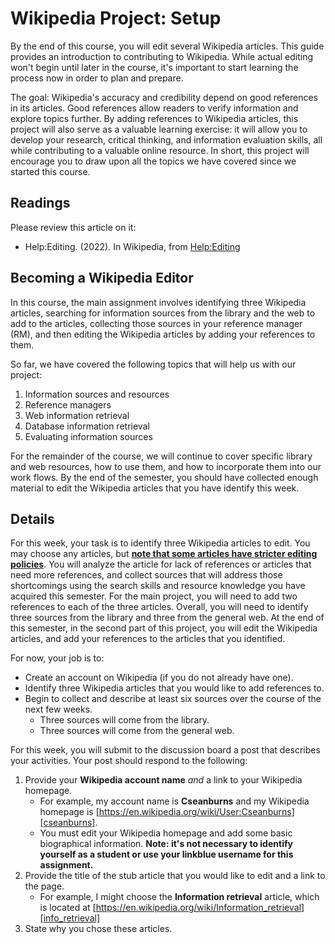 # Wikipedia Project: Setup

By the end of this course,
you will edit several Wikipedia articles.
This guide provides
an introduction to contributing to Wikipedia.
While actual editing won't begin
until later in the course,
it's important to start
learning the process now
in order to plan and prepare.

The goal:
Wikipedia's accuracy and credibility
depend on good references in its articles.
Good references allow readers
to verify information and explore topics further.
By adding references to Wikipedia articles,
this project will also serve
as a valuable learning exercise:
it will allow you to develop your research,
critical thinking, and information evaluation skills,
all while contributing to a valuable online resource.
In short,
this project will encourage you
to draw upon all the topics
we have covered since we started this course.

## Readings

Please review this article on it:

- Help:Editing. (2022). In Wikipedia, from [Help:Editing][helpEditing]

## Becoming a Wikipedia Editor

In this course, the main assignment involves identifying
three Wikipedia articles,
searching for information sources
from the library and the web
to add to the articles,
collecting those sources
in your reference manager (RM),
and then editing the Wikipedia articles
by adding your references to them.

So far, we have covered the following topics that
will help us with our project:

1. Information sources and resources
2. Reference managers
3. Web information retrieval
4. Database information retrieval
5. Evaluating information sources

For the remainder of the course,
we will continue to cover specific library and web resources,
how to use them, and
how to incorporate them into our work flows.
By the end of the semester,
you should have collected enough material to
edit the Wikipedia articles
that you have identify this week.

## Details

For this week, your task is
to identify three Wikipedia articles to edit.
You may choose any articles, but
**[note that some articles have stricter editing policies][wikipedia_policies]**.
You will analyze the article for lack of references
or articles that need more references, and
collect sources that will address those shortcomings
using the search skills and resource knowledge you have
acquired this semester.
For the main project,
you will need to add two references
to each of the three articles.
Overall, you will need to identify
three sources from the library
and three from the general web.
At the end of this semester,
in the second part of this project,
you will edit the Wikipedia articles, and
add your references to the articles
that you identified.

For now, your job is to:

- Create an account on Wikipedia (if you do not already have one).
- Identify three Wikipedia articles that you would like to add references to.
- Begin to collect and describe at least six sources over the course of the
  next few weeks.
  - Three sources will come from the library.
  - Three sources will come from the general web.

For this week, you will submit to the discussion board a post that
describes your activities.
Your post should respond to the following:

1. Provide your **Wikipedia account name** *and* a link to your Wikipedia
   homepage.
    - For example, my account name is **Cseanburns** and my Wikipedia homepage
      is [https://en.wikipedia.org/wiki/User:Cseanburns][cseanburns].
    - You must edit your Wikipedia homepage and add some basic biographical
      information. **Note: it's not necessary to identify yourself as a student
      or use your **linkblue** username for this assignment.**
2. Provide the title of the stub article that you would like to edit and a link
   to the page.
    - For example, I might choose the **Information retrieval** article, which is
      located at [https://en.wikipedia.org/wiki/Information_retrieval][info_retrieval]
3. State why you chose these articles.

[cseanburns]:https://en.wikipedia.org/wiki/User:Cseanburns
[helpEditing]:https://en.wikipedia.org/w/index.php?title=Help:Editing
[wikipedia_policies]:https://en.wikipedia.org/wiki/Wikipedia:List_of_policies
[info_retrieval]:https://en.wikipedia.org/wiki/Information_retrieval
